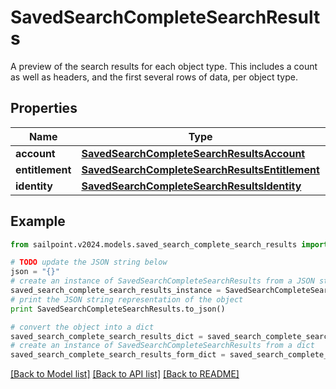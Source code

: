 # SavedSearchCompleteSearchResults

A preview of the search results for each object type. This includes a count as well as headers, and the first several rows of data, per object type.

## Properties

Name | Type | Description | Notes
------------ | ------------- | ------------- | -------------
**account** | [**SavedSearchCompleteSearchResultsAccount**](SavedSearchCompleteSearchResultsAccount.md) |  | [optional] 
**entitlement** | [**SavedSearchCompleteSearchResultsEntitlement**](SavedSearchCompleteSearchResultsEntitlement.md) |  | [optional] 
**identity** | [**SavedSearchCompleteSearchResultsIdentity**](SavedSearchCompleteSearchResultsIdentity.md) |  | [optional] 

## Example

```python
from sailpoint.v2024.models.saved_search_complete_search_results import SavedSearchCompleteSearchResults

# TODO update the JSON string below
json = "{}"
# create an instance of SavedSearchCompleteSearchResults from a JSON string
saved_search_complete_search_results_instance = SavedSearchCompleteSearchResults.from_json(json)
# print the JSON string representation of the object
print SavedSearchCompleteSearchResults.to_json()

# convert the object into a dict
saved_search_complete_search_results_dict = saved_search_complete_search_results_instance.to_dict()
# create an instance of SavedSearchCompleteSearchResults from a dict
saved_search_complete_search_results_form_dict = saved_search_complete_search_results.from_dict(saved_search_complete_search_results_dict)
```
[[Back to Model list]](../README.md#documentation-for-models) [[Back to API list]](../README.md#documentation-for-api-endpoints) [[Back to README]](../README.md)


